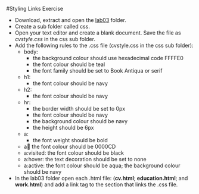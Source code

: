 
#Styling Links Exercise

- Download, extract and open the [lab03](archives/lab03.zip) folder.
- Create a sub folder called css.
- Open your text editor and create a blank document. Save the file as *cvstyle.css* in the css sub folder.
- Add the following rules to the .css file (cvstyle.css in the css sub folder):
   - body:
     - the background colour should use hexadecimal code FFFFE0
     - the font colour should be teal
     - the font family should be set to Book Antiqua or serif
   - h1:
     - the font colour should be navy
   - h2:
     - the font colour should be navy
   - hr:
     - the border width should be set to 0px
     - the font colour should be navy
     - the background colour should be navy
     - the height should be 6px
   - a:
     - the font weight should be bold
   - a:link: the font colour should be 0000CD
   - a:visited: the font colour should be black
   - a:hover: the text decoration should be set to none
   - a:active: the font colour should be aqua; the background colour should be navy
- In the lab03 folder open each .html  file: (**cv.html**;  **education.html**; and **work.html**) and add a link tag to the <head> section that links the .css file.
